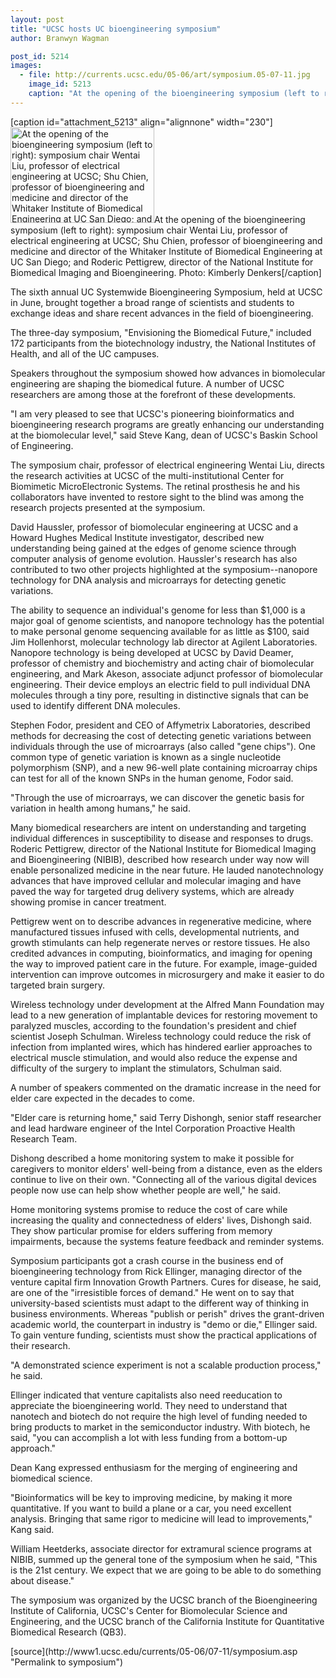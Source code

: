 ```yaml
---
layout: post
title: "UCSC hosts UC bioengineering symposium"
author: Branwyn Wagman
post_id: 5214
images:
  - file: http://currents.ucsc.edu/05-06/art/symposium.05-07-11.jpg
    image_id: 5213
    caption: "At the opening of the bioengineering symposium (left to right): symposium chair Wentai Liu, professor of electrical engineering at UCSC; Shu Chien, professor of bioengineering and medicine and director of the Whitaker Institute of Biomedical Engineering at UC San Diego; and Roderic Pettigrew, director of the National Institute for Biomedical Imaging and Bioengineering. Photo: Kimberly Denkers"
---
```


[caption id="attachment_5213" align="alignnone" width="230"]<a href="http://localhost/mysite/wp-content/uploads/2005/07/symposium.05-07-11.jpg"><img class="size-full wp-image-5213" src="http://localhost/mysite/wp-content/uploads/2005/07/symposium.05-07-11.jpg" alt="At the opening of the bioengineering symposium (left to right): symposium chair Wentai Liu, professor of electrical engineering at UCSC; Shu Chien, professor of bioengineering and medicine and director of the Whitaker Institute of Biomedical Engineering at UC San Diego; and Roderic Pettigrew, director of the National Institute for Biomedical Imaging and Bioengineering. Photo: Kimberly Denkers" width="230" height="153" /></a>At the opening of the bioengineering symposium (left to right): symposium chair Wentai Liu, professor of electrical engineering at UCSC; Shu Chien, professor of bioengineering and medicine and director of the Whitaker Institute of Biomedical Engineering at UC San Diego; and Roderic Pettigrew, director of the National Institute for Biomedical Imaging and Bioengineering. Photo: Kimberly Denkers[/caption]
<a name="content" id="content"></a>
<p>
  The sixth annual UC Systemwide Bioengineering Symposium, held at UCSC in June, brought together a broad range of scientists and students to exchange ideas and share recent advances in the field of bioengineering.
</p>
<p>
  The three-day symposium, "Envisioning the Biomedical Future," included 172 participants from the biotechnology industry, the National Institutes of Health, and all of the UC campuses.
</p>
<p>
  Speakers throughout the symposium showed how advances in biomolecular engineering are shaping the biomedical future. A number of UCSC researchers are among those at the forefront of these developments.
</p>
<p>
  "I am very pleased to see that UCSC's pioneering bioinformatics and bioengineering research programs are greatly enhancing our understanding at the biomolecular level," said Steve Kang, dean of UCSC's Baskin School of Engineering.
</p>
<p>
  The symposium chair, professor of electrical engineering Wentai Liu, directs the research activities at UCSC of the multi-institutional Center for Biomimetic MicroElectronic Systems. The retinal prosthesis he and his collaborators have invented to restore sight to the blind was among the research projects presented at the symposium.
</p>
<p>
  David Haussler, professor of biomolecular engineering at UCSC and a Howard Hughes Medical Institute investigator, described new understanding being gained at the edges of genome science through computer analysis of genome evolution. Haussler's research has also contributed to two other projects highlighted at the symposium--nanopore technology for DNA analysis and microarrays for detecting genetic variations.
</p>
<p>
  The ability to sequence an individual's genome for less than $1,000 is a major goal of genome scientists, and nanopore technology has the potential to make personal genome sequencing available for as little as $100, said Jim Hollenhorst, molecular technology lab director at Agilent Laboratories. Nanopore technology is being developed at UCSC by David Deamer, professor of chemistry and biochemistry and acting chair of biomolecular engineering, and Mark Akeson, associate adjunct professor of biomolecular engineering. Their device employs an electric field to pull individual DNA molecules through a tiny pore, resulting in distinctive signals that can be used to identify different DNA molecules.
</p>
<p>
  Stephen Fodor, president and CEO of Affymetrix Laboratories, described methods for decreasing the cost of detecting genetic variations between individuals through the use of microarrays (also called "gene chips"). One common type of genetic variation is known as a single nucleotide polymorphism (SNP), and a new 96-well plate containing microarray chips can test for all of the known SNPs in the human genome, Fodor said.
</p>
<p>
  "Through the use of microarrays, we can discover the genetic basis for variation in health among humans," he said.
</p>
<p>
  Many biomedical researchers are intent on understanding and targeting individual differences in susceptibility to disease and responses to drugs. Roderic Pettigrew, director of the National Institute for Biomedical Imaging and Bioengineering (NIBIB), described how research under way now will enable personalized medicine in the near future. He lauded nanotechnology advances that have improved cellular and molecular imaging and have paved the way for targeted drug delivery systems, which are already showing promise in cancer treatment.
</p>
<p>
  Pettigrew went on to describe advances in regenerative medicine, where manufactured tissues infused with cells, developmental nutrients, and growth stimulants can help regenerate nerves or restore tissues. He also credited advances in computing, bioinformatics, and imaging for opening the way to improved patient care in the future. For example, image-guided intervention can improve outcomes in microsurgery and make it easier to do targeted brain surgery.
</p>
<p>
  Wireless technology under development at the Alfred Mann Foundation may lead to a new generation of implantable devices for restoring movement to paralyzed muscles, according to the foundation's president and chief scientist Joseph Schulman. Wireless technology could reduce the risk of infection from implanted wires, which has hindered earlier approaches to electrical muscle stimulation, and would also reduce the expense and difficulty of the surgery to implant the stimulators, Schulman said.
</p>
<p>
  A number of speakers commented on the dramatic increase in the need for elder care expected in the decades to come.
</p>
<p>
  "Elder care is returning home," said Terry Dishongh, senior staff researcher and lead hardware engineer of the Intel Corporation Proactive Health Research Team.
</p>
<p>
  Dishong described a home monitoring system to make it possible for caregivers to monitor elders' well-being from a distance, even as the elders continue to live on their own. "Connecting all of the various digital devices people now use can help show whether people are well," he said.
</p>
<p>
  Home monitoring systems promise to reduce the cost of care while increasing the quality and connectedness of elders' lives, Dishongh said. They show particular promise for elders suffering from memory impairments, because the systems feature feedback and reminder systems.
</p>
<p>
  Symposium participants got a crash course in the business end of bioengineering technology from Rick Ellinger, managing director of the venture capital firm Innovation Growth Partners. Cures for disease, he said, are one of the "irresistible forces of demand." He went on to say that university-based scientists must adapt to the different way of thinking in business environments. Whereas "publish or perish" drives the grant-driven academic world, the counterpart in industry is "demo or die," Ellinger said. To gain venture funding, scientists must show the practical applications of their research.
</p>
<p>
  "A demonstrated science experiment is not a scalable production process," he said.
</p>
<p>
  Ellinger indicated that venture capitalists also need reeducation to appreciate the bioengineering world. They need to understand that nanotech and biotech do not require the high level of funding needed to bring products to market in the semiconductor industry. With biotech, he said, "you can accomplish a lot with less funding from a bottom-up approach."
</p>
<p>
  Dean Kang expressed enthusiasm for the merging of engineering and biomedical science.
</p>
<p>
  "Bioinformatics will be key to improving medicine, by making it more quantitative. If you want to build a plane or a car, you need excellent analysis. Bringing that same rigor to medicine will lead to improvements," Kang said.
</p>
<p>
  William Heetderks, associate director for extramural science programs at NIBIB, summed up the general tone of the symposium when he said, "This is the 21st century. We expect that we are going to be able to do something about disease."
</p>
<p>
  The symposium was organized by the UCSC branch of the Bioengineering Institute of California, UCSC's Center for Biomolecular Science and Engineering, and the UCSC branch of the California Institute for Quantitative Biomedical Research (QB3).
</p>
[source](http://www1.ucsc.edu/currents/05-06/07-11/symposium.asp "Permalink to symposium")
